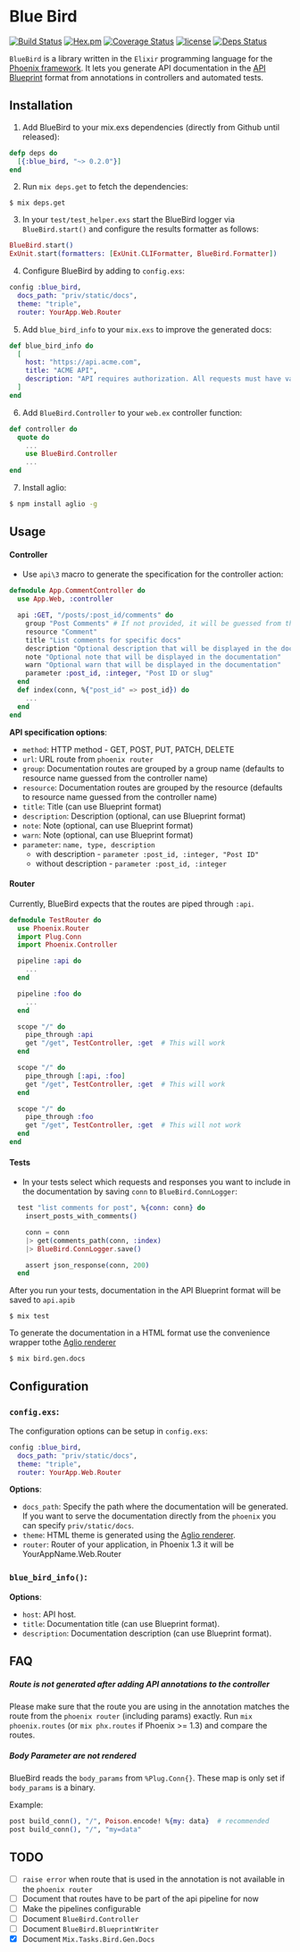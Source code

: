 # Blue Bird

[![Build Status](https://travis-ci.org/rhazdon/blue_bird.svg?branch=master)](https://travis-ci.org/rhazdon/blue_bird)
[![Hex.pm](https://img.shields.io/hexpm/v/blue_bird.svg)](https://hex.pm/packages/blue_bird)
[![Coverage Status](https://coveralls.io/repos/github/rhazdon/blue_bird/badge.svg?branch=master)](https://coveralls.io/github/rhazdon/blue_bird?branch=master)
[![license](https://img.shields.io/github/license/mashape/apistatus.svg)](https://github.com/rhazdon/blue_bird/blob/master/LICENSE)
[![Deps Status](https://beta.hexfaktor.org/badge/all/github/rhazdon/blue_bird.svg)](https://beta.hexfaktor.org/github/rhazdon/blue_bird)

`BlueBird` is a library written in the `Elixir` programming language for the [Phoenix framework](http://www.phoenixframework.org/).
It lets you generate API documentation in the [API Blueprint](https://apiblueprint.org/) format from annotations in controllers and automated tests.


## Installation


1. Add BlueBird to your mix.exs dependencies (directly from Github until released):
``` elixir
defp deps do
  [{:blue_bird, "~> 0.2.0"}]
end
```

2. Run `mix deps.get` to fetch the dependencies:
```
$ mix deps.get
```

3. In your `test/test_helper.exs` start the BlueBird logger via `BlueBird.start()` and configure the results formatter as follows:
``` elixir
BlueBird.start()
ExUnit.start(formatters: [ExUnit.CLIFormatter, BlueBird.Formatter])
```

4. Configure BlueBird by adding to `config.exs`:
``` elixir
config :blue_bird,
  docs_path: "priv/static/docs",
  theme: "triple",
  router: YourApp.Web.Router
```

5. Add `blue_bird_info` to your `mix.exs` to improve the generated docs:
``` elixir
def blue_bird_info do
  [
    host: "https://api.acme.com",
    title: "ACME API",
    description: "API requires authorization. All requests must have valid `auth_token`"
  ]
end
```

6. Add `BlueBird.Controller` to your `web.ex` controller function:
``` elixir
def controller do
  quote do
    ...
    use BlueBird.Controller
    ...
end
```

7. Install aglio:
```bash
$ npm install aglio -g
```

## Usage

#### Controller

* Use `api\3` macro to generate the specification for the controller action:
```elixir
defmodule App.CommentController do
  use App.Web, :controller

  api :GET, "/posts/:post_id/comments" do
    group "Post Comments" # If not provided, it will be guessed from the controller name (resource name)
    resource "Comment"
    title "List comments for specific docs"
    description "Optional description that will be displayed in the documentation"
    note "Optional note that will be displayed in the documentation"
    warn "Optional warn that will be displayed in the documentation"
    parameter :post_id, :integer, "Post ID or slug"
  end
  def index(conn, %{"post_id" => post_id}) do
    ...
  end
end
```

**API specification options**:

* `method`: HTTP method - GET, POST, PUT, PATCH, DELETE
* `url`: URL route from `phoenix router`
* `group`: Documentation routes are grouped by a group name (defaults to resource name guessed from the controller name)
* `resource`: Documentation routes are grouped by the resource (defaults to resource name guessed from the controller name)
* `title`: Title (can use Blueprint format)
* `description`: Description (optional, can use Blueprint format)
* `note`: Note (optional, can use Blueprint format)
* `warn`: Note (optional, can use Blueprint format)
* `parameter`: `name, type, description`
  * with description - `parameter :post_id, :integer, "Post ID"`
  * without description - `parameter :post_id, :integer`

#### Router

Currently, BlueBird expects that the routes are piped through `:api`.

``` elixir
defmodule TestRouter do
  use Phoenix.Router
  import Plug.Conn
  import Phoenix.Controller

  pipeline :api do
    ...
  end

  pipeline :foo do
    ...
  end

  scope "/" do
    pipe_through :api
    get "/get", TestController, :get  # This will work
  end

  scope "/" do
    pipe_through [:api, :foo]
    get "/get", TestController, :get  # This will work
  end

  scope "/" do
    pipe_through :foo
    get "/get", TestController, :get  # This will not work
  end
end
```

#### Tests

* In your tests select which requests and responses you want to include in the documentation by saving `conn` to `BlueBird.ConnLogger`:

``` elixir
  test "list comments for post", %{conn: conn} do
    insert_posts_with_comments()

    conn = conn
    |> get(comments_path(conn, :index)
    |> BlueBird.ConnLogger.save()

    assert json_response(conn, 200)
  end
```

After you run your tests, documentation in the API Blueprint format will be saved to `api.apib`

```
$ mix test
```

To generate the documentation in a HTML format use the convenience wrapper tothe [Aglio renderer](https://github.com/danielgtaylor/aglio)

```
$ mix bird.gen.docs
```


## Configuration

### `config.exs`:

The configuration options can be setup in `config.exs`:

```elixir
config :blue_bird,
  docs_path: "priv/static/docs",
  theme: "triple",
  router: YourApp.Web.Router
```

**Options**:

* `docs_path`: Specify the path where the documentation will be generated. If you want to serve the documentation directly from the `phoenix` you can specify `priv/static/docs`.
* `theme`: HTML theme is generated using the [Aglio renderer](https://github.com/danielgtaylor/aglio).
* `router`: Router of your application, in Phoenix 1.3 it will be YourAppName.Web.Router


### `blue_bird_info()`:

**Options**:

* `host`: API host.
* `title`: Documentation title (can use Blueprint format).
* `description`: Documentation description (can use Blueprint format).


## FAQ

##### Route is not generated after adding API annotations to the controller

Please make sure that the route you are using in the annotation matches the route from the `phoenix router` (including params) exactly. Run `mix phoenix.routes` (or `mix phx.routes` if Phoenix >= 1.3) and compare the routes.

##### Body Parameter are not rendered

BlueBird reads the `body_params` from `%Plug.Conn{}`. These map is only set if `body_params` is a binary.

Example:

``` elixir
post build_conn(), "/", Poison.encode! %{my: data}  # recommended
post build_conn(), "/", "my=data"
```


## TODO

- [ ] `raise error` when route that is used in the annotation is not available in the `phoenix router`
- [ ] Document that routes have to be part of the api pipeline for now
- [ ] Make the pipelines configurable
- [ ] Document `BlueBird.Controller`
- [ ] Document `BlueBird.BlueprintWriter`
- [x] Document `Mix.Tasks.Bird.Gen.Docs`

